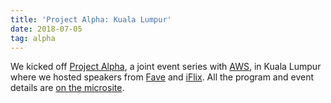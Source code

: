 ```yaml
---
title: 'Project Alpha: Kuala Lumpur'
date: 2018-07-05
tag: alpha
---
```


We kicked off [Project Alpha](http://alpha.seedplus.com), a joint event series with [AWS](https://aws.amazon.com/), in Kuala Lumpur where we hosted speakers from [Fave](https://www.myfave.com/) and [iFlix](https://www.iflix.com/). All the program and event details are [on the microsite](http://alpha.seedplus.com/#kuala-lumpur).